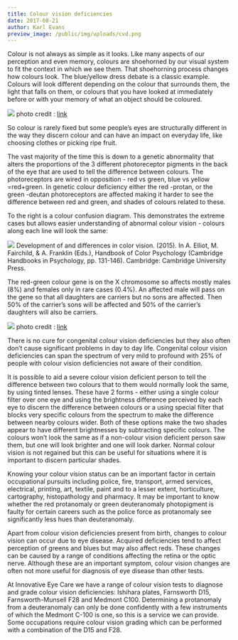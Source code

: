 ```yaml
---
title: Colour vision deficiencies
date: 2017-08-21
author: Karl Evans
preview_image: /public/img/uploads/cvd.png
---
```


Colour is not always as simple as it looks. Like many aspects of our perception and even memory, colours are shoehorned by our visual system to fit the context in which we see them. That shoehorning process changes how colours look. The blue/yellow dress debate is a classic example. Colours will look different depending on the colour that surrounds them, the light that falls on them, or colours that you have looked at immediately before or with your memory of what an object should be coloured.

![](/img/uploads/colour-vision-wired.png)
photo credit : [link](http://wired.com)

So colour is rarely fixed but some people’s eyes are structurally different in the way they discern colour and can have an impact on everyday life, like choosing clothes or picking ripe fruit.

The vast majority of the time this is down to a genetic abnormality that alters the proportions of the 3 different photoreceptor pigments in the back of the eye that are used to tell the difference between colours. The photoreceptors are wired in opposition - red vs green, blue vs yellow =red+green. In genetic colour deficiency either the red -protan, or the green -deutan photoreceptors are affected making it harder to see the difference between red and green, and shades of colours related to these.

To the right is a colour confusion diagram. This demonstrates the extreme cases but allows easier understanding of abnormal colour vision - colours along each line will look the same:

![](/img/uploads/colour-vision-3.jpg)
Development of and differences in color vision. (2015). In A. Elliot, M. Fairchild, & A. Franklin (Eds.), Handbook of Color Psychology (Cambridge Handbooks in Psychology, pp. 131-146). Cambridge: Cambridge University Press.

The red-green colour gene is on the X chromosome so affects mostly males (8%) and females only in rare cases (0.4%). An affected male will pass on the gene so that all daughters are carriers but no sons are affected. Then 50% of the carrier’s sons will be affected and 50% of the carrier’s daughters will also be carriers.

![](/img/uploads/colour-vision-2.jpg)
photo credit : [link](http://colourblindnesss.weebly.com)

There is no cure for congenital colour vision deficiencies but they also often don’t cause significant problems in day to day life. Congenital colour vision deficiencies can span the spectrum of very mild to profound with 25% of people with colour vision deficiencies not aware of their condition.

It is possible to aid a severe colour vision deficient person to tell the difference between two colours that to them would normally look the same, by using tinted lenses. These have 2 forms - either using a single colour filter over one eye and using the brightness difference perceived by each eye to discern the difference between colours or a using special filter that blocks very specific colours from the spectrum to make the difference between nearby colours wider. Both of these options make the two shades appear to have different brightnesses by subtracting specific colours. The colours won’t look the same as if a non-colour vision deficient person saw them, but one will look brighter and one will look darker. Normal colour vision is not regained but this can be useful for situations where it is important to discern particular shades.

Knowing your colour vision status can be an important factor in certain occupational pursuits including police, fire, transport, armed services, electrical, printing, art, textile, paint and to a lesser extent, horticulture, cartography, histopathology and pharmacy. It may be important to know whether the red protanomaly or green deuteranomaly photopigment is faulty for certain careers such as the police force as protanomaly see significantly less hues than deuteranomaly.

Apart from colour vision deficiencies present from birth, changes to colour vision can occur due to eye disease. Acquired deficiencies tend to affect perception of greens and blues but may also affect reds. These changes can be caused by a range of conditions affecting the retina or the optic nerve. Although these are an important symptom, colour vision changes are often not more useful for diagnosis of eye disease than other tests.

At Innovative Eye Care we have a range of colour vision tests to diagnose and grade colour vision deficiencies: Ishihara plates, Farnsworth D15, Farnsworth-Munsell F28 and Medmont C100. Determining a protanomaly from a deuteranomaly can only be done confidently with a few instruments of which the Medmont C-100 is one, so this is a service we can provide. Some occupations require colour vision grading which can be performed with a combination of the D15 and F28.
